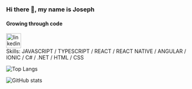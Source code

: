 ### Hi there 👋, my name is Joseph
#### Growing through code

[<img src='https://cdn.jsdelivr.net/npm/simple-icons@3.0.1/icons/linkedin.svg' alt='linkedin' height='40'>](https://www.linkedin.com/in/joseph-potechin-6a9986185/)  
Skills: JAVASCRIPT / TYPESCRIPT / REACT / REACT NATIVE / ANGULAR / IONIC / C# / .NET / HTML / CSS


![Top Langs](https://github-readme-stats.vercel.app/api/top-langs/?username=jpotechin&theme=prussian)

![GitHub stats](https://github-readme-stats.vercel.app/api?username=jpotechin&show_icons=true&include_all_commits=true&count_private=true&show_icons=true&theme=nord)  
